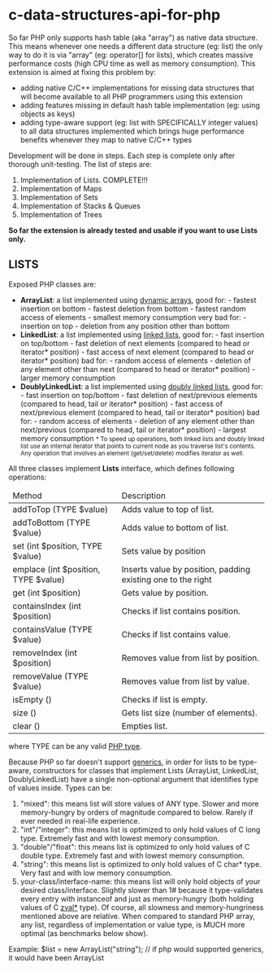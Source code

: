 # c-data-structures-api-for-php

So far PHP only supports hash table (aka "array") as native data structure. This means whenever one needs a different data structure (eg: list) the only way to do it is via "array" (eg: operator[] for lists), which creates massive performance costs (high CPU time as well as memory consumption). This extension is aimed at fixing this problem by:

* adding native C/C++ implementations for missing data structures that will become available to all PHP programmers using this extension
* adding features missing in default hash table implementation (eg: using objects as keys)
* adding type-aware support (eg: list with SPECIFICALLY integer values) to all data structures implemented which brings huge performance benefits whenever they map to native C/C++ types

Development will be done in steps. Each step is complete only after thorough unit-testing. The list of steps are:

1. Implementation of Lists. COMPLETE!!!
2. Implementation of Maps
3. Implementation of Sets
4. Implementation of Stacks & Queues
5. Implementation of Trees

<strong>So far the extension is already tested and usable if you want to use Lists only.</strong> 

<h2>LISTS</h2>
Exposed PHP classes are:

- <strong>ArrayList</strong>: a list implemented using <a href="https://en.wikipedia.org/wiki/Dynamic_array">dynamic arrays</a>, 
	good for:
		- fastest insertion on bottom
		- fastest deletion from bottom
		- fastest random access of elements
		- smallest memory consumption
	very bad for:
		- insertion on top
		- deletion from any position other than bottom
- <strong>LinkedList</strong>: a list implemented using <a href="https://en.wikipedia.org/wiki/Linked_list">linked lists</a>, 
	good for:
		- fast insertion on top/bottom
		- fast deletion of next elements (compared to head or iterator* position)
		- fast access of next element (compared to head or iterator* position)
	bad for:
		- random access of elements
		- deletion of any element other than next (compared to head or iterator* position)
		- larger memory consumption
- <strong>DoublyLinkedList</strong>: a list implemented using <a href="https://en.wikipedia.org/wiki/Doubly_linked_list">doubly linked lists</a>, 
	good for:
		- fast insertion on top/bottom
		- fast deletion of next/previous elements (compared to head, tail or iterator* position)
		- fast access of next/previous element (compared to head, tail or iterator* position)
	bad for:
		- random access of elements
		- deletion of any element other than next/previous (compared to head, tail or iterator* position)
		- largest memory consumption
<small>* To speed up operations, both linked lists and doubly linked list use an internal iterator that points to current node as you traverse list's contents. Any operation that involves an element (get/set/delete) modifies iterator as well.</small>

All three classes implement <strong>Lists</strong> interface, which defines following operations:
<table>
	<thead>
		<tr>
			<td>Method</td>
			<td>Description</td>
		</tr>
	</thead>
	<tbody>
		<tr>
			<td>addToTop (TYPE $value)</td>
			<td>Adds value to top of list.</td>
		</tr>
		<tr>
			<td>addToBottom (TYPE $value)</td>
			<td>Adds value to bottom of list.</td>
		</tr>
		<tr>
			<td>set (int $position, TYPE $value)</td>
			<td>Sets value by position</td>
		</tr>
		<tr>
			<td>emplace (int $position, TYPE $value)</td>
			<td>Inserts value by position, padding existing one to the right</td>
		</tr>
		<tr>
			<td>get (int $position)</td>
			<td>Gets value by position.</td>
		</tr>
		<tr>
			<td>containsIndex (int $position)</td>
			<td>Checks if list contains position.</td>
		</tr>
		<tr>
			<td>containsValue (TYPE $value)</td>
			<td>Checks if list contains value.</td>
		</tr>
		<tr>
			<td>removeIndex (int $position)</td>
			<td>Removes value from list by position.</td>
		</tr>
		<tr>
			<td>removeValue (TYPE $value)</td>
			<td>Removes value from list by value.</td>
		</tr>
		<tr>
			<td>isEmpty ()</td>
			<td>Checks if list is empty.</td>
		</tr>
		<tr>
			<td>size ()</td>
			<td>Gets list size (number of elements).</td>
		</tr>
		<tr>
			<td>clear ()</td>
			<td>Empties list.</td>
		</tr>
	</tbody>
</table>
where TYPE can be any valid <a href="http://php.net/manual/ro/language.types.php">PHP type</a>.
	
Because PHP so far doesn't support <a href="https://en.wikipedia.org/wiki/Generic_programming">generics</a>, in order for lists to be type-aware, constructors for classes that implement Lists (ArrayList, LinkedList, DoublyLinkedList) have a single non-optional argument that identifies type of values inside. Types can be:
1. "mixed": this means list will store values of ANY type. Slower and more memory-hungry by orders of magnitude compared to below. Rarely if ever needed in real-life experience.
2. "int"/"integer": this means list is optimized to only hold values of C long type. Extremely fast and with lowest memory consumption.
3. "double"/"float": this means list is optimized to only hold values of C double type. Extremely fast and with lowest memory consumption.
4. "string": this means list is optimized to only hold values of C char* type. Very fast and with low memory consumption.
5. your-class/interface-name: this means list will only hold objects of your desired class/interface. Slightly slower than 1# because it type-validates every entry with instanceof and just as memory-hungry (both holding values of C <a href="http://php.net/manual/en/internals2.variables.intro.php">zval*</a> type).
Of course, all slowness and memory-hungriness mentioned above are relative. When compared to standard PHP array, any list, regardless of implementation or value type, is MUCH more optimal (as benchmarks below show).


Example: 
$list = new ArrayList("string"); // if php would supported generics, it would have been ArrayList<string>
